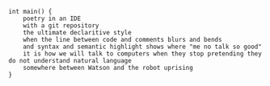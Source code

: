 	int main() {
		poetry in an IDE
		with a git repository
		the ultimate declaritive style
		when the line between code and comments blurs and bends
		and syntax and semantic highlight shows where "me no talk so good"	
		it is how we will talk to computers when they stop pretending they do not understand natural language
		somewhere between Watson and the robot uprising
	}
